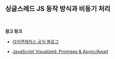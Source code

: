 ## 싱글스레드 JS 동작 방식과 비동기 처리

<br>

**참고 링크**

- [라이앤캐처스 공식 블로그](https://blog.naver.com/rnc_ai/222818975824)

- [JavaScript Visualized: Promises & Async/Await](https://dev.to/lydiahallie/javascript-visualized-promises-async-await-5gke)
